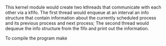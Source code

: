 
This kernel module would create two kthreads that communicate with each other via a kfifo. The first thread would enqueue at an interval an info structure that contain information about the currently scheduled process and its previous process and next process; The second thread would dequeue the info structure from the fifo and print out the information.

To compile the program 
make
